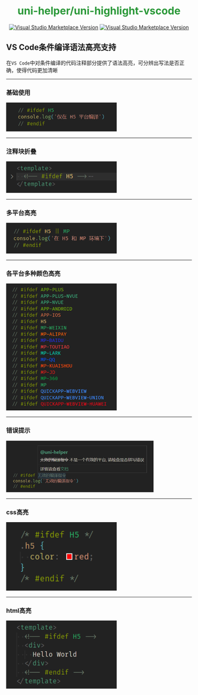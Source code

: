 <h1 align="center"><font color="#2a9838">uni-helper/uni-highlight-vscode</font></h1>
<p align="center">
<a href="https://marketplace.visualstudio.com/items?itemName=uni-helper.uni-highlight-vscode" target="__blank"><img src="https://img.shields.io/visual-studio-marketplace/v/uni-helper.uni-highlight-vscode.svg?color=4d9375&amp;label=Marketplace&logo=visual-studio-code" alt="Visual Studio Marketplace Version" /></a>
<a href="https://open-vsx.org/extension/uni-helper/uni-highlight-vscode" target="__blank"><img src="https://img.shields.io/visual-studio-marketplace/v/uni-helper.uni-highlight-vscode.svg?color=c160ef&amp;label=OpenVSX&logo=OpenVSX" alt="Visual Studio Marketplace Version" /></a>
</p>

## VS Code条件编译语法高亮支持

在`VS Code`中对条件编译的代码注释部分提供了语法高亮，可分辨出写法是否正确，使得代码更加清晰

***

### 基础使用

<img src="./.github/images/base.png" width="300">

***

### 注释块折叠

<img src="./.github/images/folding.png" width="300">

***

### 多平台高亮

<img src="./.github/images/more.png" width="300">

***

### 各平台多种颜色高亮

<img src="./.github/images/colorful.png" width="300">

***

### 错误提示

<img src='./.github/images/error.png' width="400">

***

### css高亮

<img src='./.github/images/css.png' width="300">

***

### html高亮

<img src='./.github/images/html.png' width="300">
